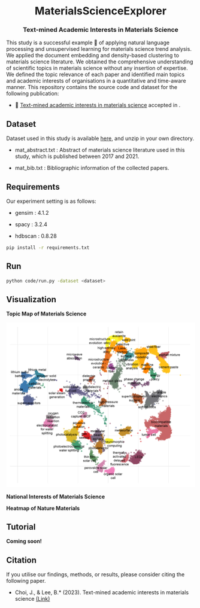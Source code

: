 <h1 align="center">MaterialsScienceExplorer</h1>
<h3 align="center">Text-mined Academic Interests in Materials Science</h3>

</p>


This study is a successful example :star2: of applying natural language processing and unsupervised learning for materials science trend analysis. 
We applied the document embedding and density-based clustering to materials science literature.
We obtained the comprehensive understanding of scientific topics in materials science without any insertion of expertise.
We defined the topic relevance of each paper and identified main topics and academic interests of organisations in a quantitative and time-aware manner.
This repository contains the source code and dataset for the following publication:
- :page_facing_up: [Text-mined academic interests in materials science](Link) accepted in .

## Dataset
Dataset used in this study is available [here](Link), and unzip in your own directory.

- mat_abstract.txt : Abstract of materials science literature used in this study, which is published between 2017 and 2021.

- mat_bib.txt : Bibliographic information of the collected papers.

## Requirements
Our experiment setting is as follows:

- gensim : 4.1.2

- spacy : 3.2.4

- hdbscan : 0.8.28

```bash
pip install -r requirements.txt
```
## Run

```bash
python code/run.py -dataset <dataset>
```



## Visualization

**Topic Map of Materials Science**

![](./image/embd.png)

**National Interests of Materials Science**



**Heatmap of Nature Materials**




## Tutorial
**Coming soon!**


## Citation
If you utilise our findings, methods, or results, please consider citing the following paper.
- Choi, J., & Lee, B.* (2023). Text-mined academic interests in materials science [(Link)]()
